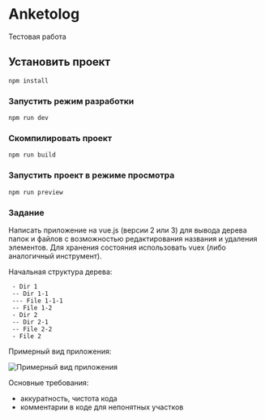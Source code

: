 # Anketolog
Тестовая работа

## Установить проект

```
npm install
```

### Запустить режим разработки

```
npm run dev
```

### Скомпилировать проект

```
npm run build
```

### Запустить проект в режиме просмотра

```
npm run preview
```

### Задание

Написать приложение на vue.js (версии 2 или 3) для вывода дерева
папок и файлов с возможностью редактирования названия и удаления
элементов. Для хранения состояния использовать vuex (либо
аналогичный инструмент).

Начальная структура дерева:
```
 - Dir 1
 -- Dir 1-1
 --- File 1-1-1
 -- File 1-2
 - Dir 2
 -- Dir 2-1
 -- File 2-2
 - File 2
 ```

Примерный вид приложения:

![Примерный вид приложения](https://files-cdn.anketolog.ru/2022/05/04/8bd33946254db05e220493913d33e170.png)


Основные требования:
* аккуратность, чистота кода
* комментарии в коде для непонятных участков